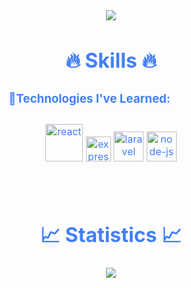 
<div style=" font-size: medium; color: #447ff7" align=center>

<p  align="center">    
    <img src="https://user-images.githubusercontent.com/73097560/115834477-dbab4500-a447-11eb-908a-139a6edaec5c.gif">   
<br>

# 🔥 Skills 🔥

### 🔹Technologies I've Learned:ㅤㅤㅤㅤ
<p style="padding:10px;">
    <img width="60" height="60" src="https://img.icons8.com/ios-glyphs/60/228BE6/react.png" alt="react"/>
    <img width="40" height="40" src="https://img.icons8.com/office/40/express-js.png" alt="express-js"/>
    <img width="48" height="48" src="https://img.icons8.com/fluency/48/laravel.png" alt="laravel"/>
    <img width="48" height="48" src="https://img.icons8.com/fluency/48/node-js.png" alt="node-js"/>
</p>

<p  align="center">          
<br>

# 📈 Statistics 📈

<p align="center">
  <a href="https://github.com/vipcodestudio">
    <img src="https://github-readme-stats.vercel.app/api?username=MiqbalF2021&show_icons=true&theme=github_dark&hide_border=true" />
    <!-- <img src="https://github-readme-streak-stats.herokuapp.com/?user=vipcodestudio&theme=github-dark-blue&hide_border=true" />
    <img src="https://activity-graph.herokuapp.com/graph?username=vipcodestudio&theme=react-dark" /> -->
</a>
</p>


<p  align="center">

</div>
